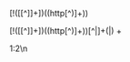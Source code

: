 [10 Years Younger]:https://raw.githubusercontent.com/tv-logo/tv-logos/main/misc/vod/10-years-younger-vod.png
[21 Jump Street]:https://raw.githubusercontent.com/tv-logo/tv-logos/main/misc/vod/21-jump-street-vod.png
[24 Hour Free Movies]:https://raw.githubusercontent.com/tv-logo/tv-logos/main/misc/vod/24-hour-free-movies-vod.png
[70s Cinema Us]:https://raw.githubusercontent.com/tv-logo/tv-logos/main/misc/vod/70s-cinema-vod-us.png
[80s rewind Us]:https://raw.githubusercontent.com/tv-logo/tv-logos/main/misc/vod/80s-rewind-vod-us.png



[abc]:https://raw.githubusercontent.com/tv-logo/tv-logos/main/countries/albania/abc-al.png
[10 Years Younger]:https://raw.githubusercontent.com/tv-logo/tv-logos/main/misc/vod/10-years-younger-vod.png


\[\!(\[[^\]]+\])\((http[^\)]+)\)

\[\!(\[[^\]]+\])\((http[^\)]+)\)[^\|]+(\|) +


$1:$2\n